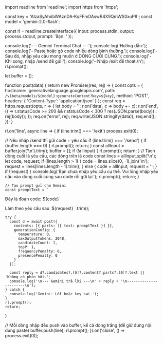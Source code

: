 import readline from 'readline';
import https from 'https';

const key = 'AIzaSyAhdbWAznDA-KqFFmDAswR4X9QmWS0xuP8';
const model = 'gemini-2.0-flash';

const rl = readline.createInterface({
  input: process.stdin,
  output: process.stdout,
  prompt: 'Bạn: '
});

console.log('--- Gemini Terminal Chat ---');
console.log('Hướng dẫn:');
console.log('- Paste hoặc gõ code nhiều dòng bình thường.');
console.log('- Sau đó, nhập yêu cầu mong muốn ở DÒNG CUỐI CÙNG.');
console.log('- Khi xong, nhập /send để gửi!');
console.log('- Nhập /exit để thoát.\n');
rl.prompt();

let buffer = [];

function post(data) {
  return new Promise((res, rej) => {
    const opts = {
      hostname: 'generativelanguage.googleapis.com',
      path: `/v1beta/models/${model}:generateContent?key=${key}`,
      method: 'POST',
      headers: { 'Content-Type': 'application/json' }
    };
    const req = https.request(opts, r => {
      let body = '';
      r.on('data', c => body += c);
      r.on('end', () => r.statusCode >= 200 && r.statusCode < 300 ? res(JSON.parse(body)) : rej(body));
    });
    req.on('error', rej);
    req.write(JSON.stringify(data));
    req.end();
  });
}

rl.on('line', async line => {
  if (line.trim() === '/exit') process.exit(0);

  // Nếu nhập /send thì gửi code + yêu cầu
  if (line.trim() === '/send') {
    if (buffer.length === 0) {
      rl.prompt();
      return;
    }
    const allInput = buffer.join('\n').trim();
    buffer = [];
    if (!allInput) {
      rl.prompt();
      return;
    }
    // Tách dòng cuối là yêu cầu, các dòng trên là code
    const lines = allInput.split('\n');
    let code, request;
    if (lines.length > 1) {
      code = lines.slice(0, -1).join('\n');
      request = lines[lines.length - 1].trim();
    } else {
      code = allInput;
      request = '';
    }
    if (!request) {
      console.log('Bạn chưa nhập yêu cầu cụ thể. Vui lòng nhập yêu cầu vào dòng cuối cùng sau code rồi gửi lại.');
      rl.prompt();
      return;
    }

    // Tạo prompt gửi cho Gemini
    const promptText = `
Đây là đoạn code:
${code}

Làm theo yêu cầu sau: ${request}
`.trim();

    try {
      const d = await post({
        contents: [{ parts: [{ text: promptText }] }],
        generationConfig: {
          temperature: 0,
          maxOutputTokens: 2048,
          candidateCount: 1,
          topP: 1,
          frequencyPenalty: 0,
          presencePenalty: 0
        }
      });

      const reply = d?.candidates?.[0]?.content?.parts?.[0]?.text || 'Không có phản hồi.';
      console.log('\n--- Gemini trả lời ---\n' + reply + '\n-----------------------\n');
    } catch {
      console.log('Gemini: Lỗi hoặc key sai.');
    }
    rl.prompt();
    return;
  }

  // Mỗi dòng nhập đều push vào buffer, kể cả dòng trắng (để giữ đúng nội dung paste)
  buffer.push(line);
  rl.prompt();
}).on('close', () => process.exit(0));

